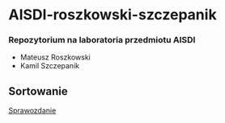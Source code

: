 # AISDI-roszkowski-szczepanik

### Repozytorium na laboratoria przedmiotu AISDI

- Mateusz Roszkowski
- Kamil Szczepanik

## Sortowanie

[Sprawozdanie](/lab1-sortowanie/sprawozdanie.pdf)
